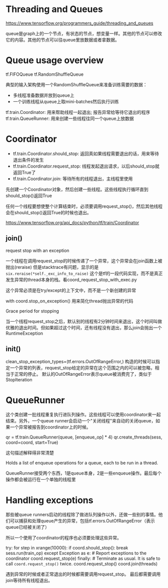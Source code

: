Threading and Queues
====================

https://www.tensorflow.org/programmers_guide/threading_and_queues

queue是graph上的一个节点，有状态的节点，想变量一样。其他的节点可以修改它的内容。其他的节点可以往queue里放数据或者拿数据。

# Queue usage overview

tf.FIFOQueue
tf.RandomShuffleQueue

典型的输入架构使用一个RandomShuffleQueue来准备训练需要的数据：

* 多线程准备数据并放到queue上
* 一个训练线程从queue上取mini-batches然后执行训练

tf.train.Coordinator: 用来帮助线程一起退出; 报告异常给等待它退出的程序
tf.train.QueueRunner: 用来创建一些线程往同一个queue上放数据

# Coordinator

* tf.train.Coordinator.should_stop: 返回真如果线程需要退出的话，用来等待退出条件的发生
* tf.train.Coordinator.request_stop: 线程发起退出请求，以后should_stop就返回True了
* tf.train.Coordinator.join: 等待所有的线程退出，主线程里使用

先创建一个Coordinator对象，然后创建一些线程。这些线程执行循环直到should_stop()返回True

任何一个线程要想使整个计算结束时，必须要调用request_stop()，然后其他线程会在should_stop()返回True的时候也退出。

https://www.tensorflow.org/api_docs/python/tf/train/Coordinator

## join()

request stop with an exception

一个线程在调用request_stop的时候传递了一个异常，这个异常会在join函数上被抛出(reraise)
但是stacktrace有问题，显示的是 `six.reraise(*self._exc_info_to_raise)` 这个是tf的一段代码实现，而不是真正发生异常的thread本身的栈。看coord_request_stop_with_exec.py

这个异常必须是在try/except的上下文中，而不是一个新创建的异常

with coord.stop_on_exception() 用来简化thread抛出异常的代码

Grace period for stopping

当一个线程request_stop之后，默认别的线程有2分钟时间来退出，这个时间叫做优雅的退出时间。但如果超过这个时间，还有线程没有退出，那么join会抛出一个RuntimeException

## __init__()

clean_stop_exception_types=(tf.errors.OutOfRangeError,)
构造的时候可以指定一个异常的列表，request_stop给定的异常在这个范围之内的可以被忽略，相当于正常的停止。
默认的OutOfRangeError表示queue被消费完了，类似于StopIteration

# QueueRunner

这个类创建一批线程重复执行进队列操作。这些线程可以使用coordinator来一起结束。另外，一个queue runner会启动一个"关闭线程"来自动的关闭queue，如果一个异常被报告到coordinator上的时候。

qr = tf.train.QueueRunner(queue, [enqueue_op] * 4)
qr.create_threads(sess, coord=coord, start=True)

这句描述解释得非常清楚

  Holds a list of enqueue operations for a queue, each to be run in a thread.

QueueRunner接受两个东西，1是queue本身，2是一些enqueue操作。最后每个操作都会被运行在一个单独的线程里


# Handling exceptions

那些被queue runners启动的线程除了做进队列操作以外，还做一些别的事情。他们可以捕获和处理queue产生的异常，包括tf.errors.OutOfRangeError（表示queue已经被关闭了）

所以一个使用了coordinator的程序也必须要处理这些异常。

  try:
    for step in xrange(10000):
      if coord.should_stop():
        break
      sess.run(train_op)
  except Exception as e:
    # Report exceptions to the coordinator
    coord.request_stop(e)
  finally:
    # Terminate as usual. It is safe to call `coord.request_stop()` twice.
    coord.request_stop()
    coord.join(threads)

遇到异常的时候或者正常退出的时候都需要调用request_stop。
最后都需要调用join等待所有线程退出。
